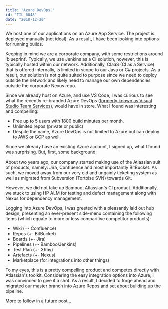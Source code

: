 ```yaml
---
title: "Azure DevOps."
id: "TIL 0048"
date: "2018-12-20"
---
```


We host one of our applications on an Azure App Service. The project is deployed manually (not ideal). As a result, I have been looking into options for running builds. 


Keeping in mind we are a corporate company, with some restrictions around 'blueprint'. Typically, we use Jenkins as a CI solution, however, this is typically hosted within our network. Additionally, CIaaS (CI as a Service) that is offered internally, is limited in scope to our Java or C# projects. As a result, our solution is not quite suited to purpose since we need to deploy outside the network and likely need to manage our own dependencies outside the corporate Nexus repo. 


Since we already host on Azure, and use VS Code, I was curious to see what the recently re-branded Azure DevOps ([formerly known as Visual Studio Team Services](https://azure.microsoft.com/en-us/services/devops/)), would have in store. What I found was interesting and compelling:


* Free up to 5 users with 1800 build minutes per month. 
* Unlimited repos (private or public)
* Despite the name, Azure DevOps is not limited to Azure but can deploy to AWS or GCP as well. 

Since we already have an existing Azure account, I signed up, what I found was surprising. But, first, some background: 


About two years ago, our company started making use of the Atlassian suit of products, namely: Jira, Confluence and most importantly BitBucket. As such, we moved away from our very old and ungainly ticketing system as well as migrated from Subversion (Tortoise SVN) towards Git. 


However, we did not take up Bamboo, Atlassian's CI product. Additionally, we stuck to using HP ALM for testing and defect management along with Nexus for dependency management.


Logging into Azure DevOps, I was greeted with a pleasantly laid out hub design, presenting an ever-present side-menu containing the following items (which equate to more or less comparitive competitor products): 


* Wiki (+- Confluence)
* Repos (+- BitBucket)
* Boards (+- Jira)
* Pipelines (+- Bamboo/Jenkins)
* Test Plan (+- XRay)
* Artefacts (+- Nexus)
* Marketplace (for integrations into other things)


To my eyes, this is a pretty compelling product and competes directly with Atlassian's toolkit. Considering the easy integration options into Azure, I was convinced to give it a shot. As a result, I decided to forge ahead and migrated our master branch into Azure Repos and set about building up the pipeline. 


More to follow in a future post...
